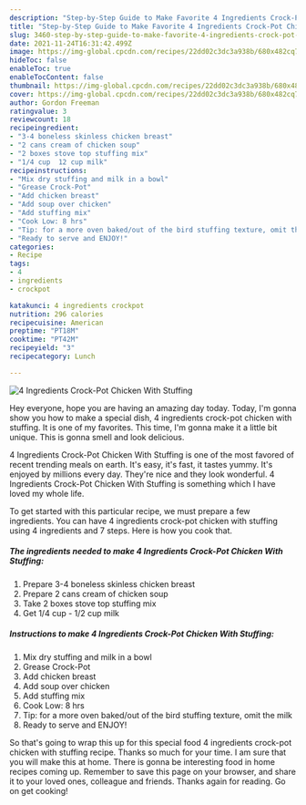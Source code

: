 ```yaml
---
description: "Step-by-Step Guide to Make Favorite 4 Ingredients Crock-Pot Chicken With Stuffing"
title: "Step-by-Step Guide to Make Favorite 4 Ingredients Crock-Pot Chicken With Stuffing"
slug: 3460-step-by-step-guide-to-make-favorite-4-ingredients-crock-pot-chicken-with-stuffing
date: 2021-11-24T16:31:42.499Z
image: https://img-global.cpcdn.com/recipes/22dd02c3dc3a938b/680x482cq70/4-ingredients-crock-pot-chicken-with-stuffing-recipe-main-photo.jpg
hideToc: false
enableToc: true
enableTocContent: false
thumbnail: https://img-global.cpcdn.com/recipes/22dd02c3dc3a938b/680x482cq70/4-ingredients-crock-pot-chicken-with-stuffing-recipe-main-photo.jpg
cover: https://img-global.cpcdn.com/recipes/22dd02c3dc3a938b/680x482cq70/4-ingredients-crock-pot-chicken-with-stuffing-recipe-main-photo.jpg
author: Gordon Freeman
ratingvalue: 3
reviewcount: 18
recipeingredient:
- "3-4 boneless skinless chicken breast"
- "2 cans cream of chicken soup"
- "2 boxes stove top stuffing mix"
- "1/4 cup  12 cup milk"
recipeinstructions:
- "Mix dry stuffing and milk in a bowl"
- "Grease Crock-Pot"
- "Add chicken breast"
- "Add soup over chicken"
- "Add stuffing mix"
- "Cook Low: 8 hrs"
- "Tip: for a more oven baked/out of the bird stuffing texture, omit the milk"
- "Ready to serve and ENJOY!"
categories:
- Recipe
tags:
- 4
- ingredients
- crockpot

katakunci: 4 ingredients crockpot 
nutrition: 296 calories
recipecuisine: American
preptime: "PT18M"
cooktime: "PT42M"
recipeyield: "3"
recipecategory: Lunch

---
```



![4 Ingredients Crock-Pot Chicken With Stuffing](https://img-global.cpcdn.com/recipes/22dd02c3dc3a938b/680x482cq70/4-ingredients-crock-pot-chicken-with-stuffing-recipe-main-photo.jpg)

Hey everyone, hope you are having an amazing day today. Today, I'm gonna show you how to make a special dish, 4 ingredients crock-pot chicken with stuffing. It is one of my favorites. This time, I'm gonna make it a little bit unique. This is gonna smell and look delicious.

4 Ingredients Crock-Pot Chicken With Stuffing is one of the most favored of recent trending meals on earth. It's easy, it's fast, it tastes yummy. It's enjoyed by millions every day. They're nice and they look wonderful. 4 Ingredients Crock-Pot Chicken With Stuffing is something which I have loved my whole life.




To get started with this particular recipe, we must prepare a few ingredients. You can have 4 ingredients crock-pot chicken with stuffing using 4 ingredients and 7 steps. Here is how you cook that.

<!--inarticleads1-->

##### The ingredients needed to make 4 Ingredients Crock-Pot Chicken With Stuffing:

1. Prepare 3-4 boneless skinless chicken breast
1. Prepare 2 cans cream of chicken soup
1. Take 2 boxes stove top stuffing mix
1. Get 1/4 cup - 1/2 cup milk




<!--inarticleads2-->

##### Instructions to make 4 Ingredients Crock-Pot Chicken With Stuffing:

1. Mix dry stuffing and milk in a bowl
1. Grease Crock-Pot
1. Add chicken breast
1. Add soup over chicken
1. Add stuffing mix
1. Cook Low: 8 hrs
1. Tip: for a more oven baked/out of the bird stuffing texture, omit the milk
1. Ready to serve and ENJOY!



So that's going to wrap this up for this special food 4 ingredients crock-pot chicken with stuffing recipe. Thanks so much for your time. I am sure that you will make this at home. There is gonna be interesting food in home recipes coming up. Remember to save this page on your browser, and share it to your loved ones, colleague and friends. Thanks again for reading. Go on get cooking!
